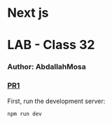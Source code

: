 # Next js 
# LAB - Class 32

### Author: AbdallahMosa

### [PR1](https://github.com/AbdallahMosa/cookie-stand-admin/pull/1)

First, run the development server:

```bash
npm run dev

```

